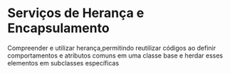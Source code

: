 # Serviços de Herança e Encapsulamento

<p>
  Compreender e utilizar herança,permitindo reutilizar códigos ao definir comportamentos e atributos comuns em uma classe base e herdar esses elementos em subclasses específicas
<p>
